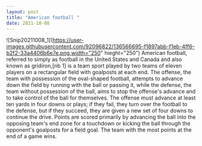 ```yaml
--- 
layout: post 
title: "American football " 
date: 2021-10-08 
--- 
```

 ![Snip20211008_1](https://user-images.githubusercontent.com/92096822/136566695-f1897abb-f1eb-4ff6-b2f2-33a4406b6e7e.png,width="250" hieght="250")
American football, referred to simply as football in the United States and Canada and also known as gridiron,[nb 1] is a team sport played by two teams of eleven players on a rectangular field with goalposts at each end. The offense, the team with possession of the oval-shaped football, attempts to advance down the field by running with the ball or passing it, while the defense, the team without possession of the ball, aims to stop the offense's advance and to take control of the ball for themselves. The offense must advance at least ten yards in four downs or plays; if they fail, they turn over the football to the defense, but if they succeed, they are given a new set of four downs to continue the drive. Points are scored primarily by advancing the ball into the opposing team's end zone for a touchdown or kicking the ball through the opponent's goalposts for a field goal. The team with the most points at the end of a game wins. 
